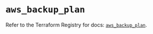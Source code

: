 # `aws_backup_plan`

Refer to the Terraform Registry for docs: [`aws_backup_plan`](https://registry.terraform.io/providers/hashicorp/aws/5.83.0/docs/resources/backup_plan).
